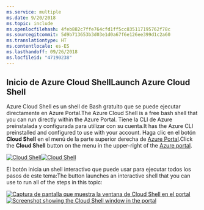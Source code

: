 ```yaml
---
ms.service: multiple
ms.date: 9/20/2018
ms.topic: include
ms.openlocfilehash: 4feb882c7ffe764cfd1ff5cc835117195762f78c
ms.sourcegitcommit: 5d9b713653b3d03e1d0a67f6e126ee399d1c2a60
ms.translationtype: HT
ms.contentlocale: es-ES
ms.lasthandoff: 09/26/2018
ms.locfileid: "47190238"
---
```

## <a name="launch-azure-cloud-shell"></a><span data-ttu-id="8baea-101">Inicio de Azure Cloud Shell</span><span class="sxs-lookup"><span data-stu-id="8baea-101">Launch Azure Cloud Shell</span></span>

<span data-ttu-id="8baea-102">Azure Cloud Shell es un shell de Bash gratuito que se puede ejecutar directamente en Azure Portal.</span><span class="sxs-lookup"><span data-stu-id="8baea-102">The Azure Cloud Shell is a free bash shell that you can run directly within the Azure Portal.</span></span> <span data-ttu-id="8baea-103">Tiene la CLI de Azure preinstalada y configurada para utilizar con su cuenta.</span><span class="sxs-lookup"><span data-stu-id="8baea-103">It has the Azure CLI preinstalled and configured to use with your account.</span></span> <span data-ttu-id="8baea-104">Haga clic en el botón **Cloud Shell** en el menú de la parte superior derecha de [Azure Portal](https://portal.azure.com).</span><span class="sxs-lookup"><span data-stu-id="8baea-104">Click the **Cloud Shell** button on the menu in the upper-right of the [Azure portal](https://portal.azure.com).</span></span>

<span data-ttu-id="8baea-105">[![Cloud Shell](../media/cloud-shell-try-it/cloud-shell-menu.png)](https://portal.azure.com)</span><span class="sxs-lookup"><span data-stu-id="8baea-105">[![Cloud Shell](../media/cloud-shell-try-it/cloud-shell-menu.png)](https://portal.azure.com)</span></span>

<span data-ttu-id="8baea-106">El botón inicia un shell interactivo que puede usar para ejecutar todos los pasos de este tema:</span><span class="sxs-lookup"><span data-stu-id="8baea-106">The button launches an interactive shell that you can use to run all of the steps in this topic:</span></span>

<span data-ttu-id="8baea-107">[![Captura de pantalla que muestra la ventana de Cloud Shell en el portal](../media/cloud-shell-try-it/cloud-shell-safari.png)](https://portal.azure.com)</span><span class="sxs-lookup"><span data-stu-id="8baea-107">[![Screenshot showing the Cloud Shell window in the portal](../media/cloud-shell-try-it/cloud-shell-safari.png)](https://portal.azure.com)</span></span>